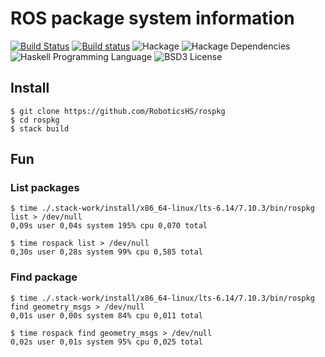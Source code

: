 # ROS package system information

[![Build Status](https://travis-ci.org/RoboticsHS/rospkg.svg?branch=master)](https://travis-ci.org/RoboticsHS/rospkg)
[![Build status](https://ci.appveyor.com/api/projects/status/tomd0oe3oikya0xb?svg=true)](https://ci.appveyor.com/project/akru/rospkg)
![Hackage](https://img.shields.io/hackage/v/rospkg.svg)
![Hackage Dependencies](https://img.shields.io/hackage-deps/v/rospkg.svg)
![Haskell Programming Language](https://img.shields.io/badge/language-Haskell-blue.svg)
![BSD3 License](http://img.shields.io/badge/license-BSD3-brightgreen.svg)

## Install

    $ git clone https://github.com/RoboticsHS/rospkg
    $ cd rospkg
    $ stack build

## Fun

### List packages

    $ time ./.stack-work/install/x86_64-linux/lts-6.14/7.10.3/bin/rospkg list > /dev/null
    0,09s user 0,04s system 195% cpu 0,070 total

    $ time rospack list > /dev/null
    0,30s user 0,28s system 99% cpu 0,585 total

### Find package

    $ time ./.stack-work/install/x86_64-linux/lts-6.14/7.10.3/bin/rospkg find geometry_msgs > /dev/null
    0,01s user 0,00s system 84% cpu 0,011 total

    $ time rospack find geometry_msgs > /dev/null 
    0,02s user 0,01s system 95% cpu 0,025 total
